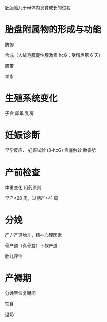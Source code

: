 胚胎胎儿于母体内发育成长的过程

# 胎盘附属物的形成与功能

防御

合成（人绒毛膜促性腺激素 hcG：受精后第 6 天)

脐带

羊水

# 生殖系统变化
子宫
卵巢
乳房

# 妊娠诊断
早孕反应、
妊娠试验 (β-hcG) 
宫底触诊
胎姿势

# 产前检查
体重变化
用药原则

早产<28 周，过期产>41 周

# 分娩
产力产道胎儿、精神心理因素

骨产道（真骨盆）＋软产道

胎儿评估

# 产褥期
分娩至恢复期间

饮食

退奶


















